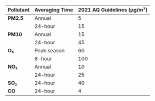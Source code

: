 | Pollutant | Averaging Time | 2021 AQ Guidelines (µg/m³) |
|-----------|----------------|-----------------------------|
| **PM2.5** | Annual         | 5                           |
|           | 24-hour        | 15                          |
| **PM10**  | Annual         | 15                          |
|           | 24-hour        | 45                          |
| **O₃**    | Peak season    | 60                          |
|           | 8-hour         | 100                         |
| **NO₂**   | Annual         | 10                          |
|           | 24-hour        | 25                          |
| **SO₂**   | 24-hour        | 40                          |
| **CO**    | 24-hour        | 4                           |
